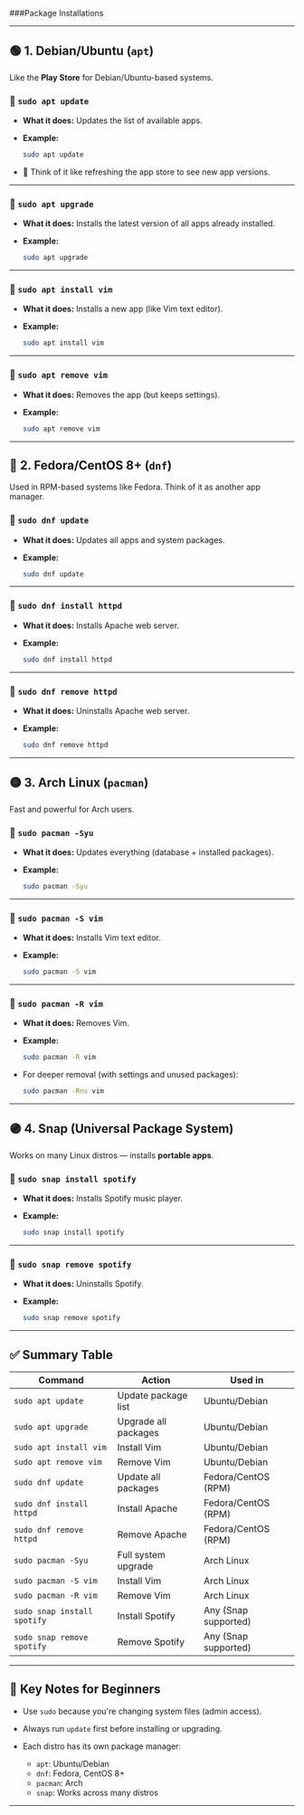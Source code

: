 ###Package Installations

---

## 🟢 1. **Debian/Ubuntu (`apt`)**

Like the **Play Store** for Debian/Ubuntu-based systems.

### 🔸 `sudo apt update`

* **What it does:** Updates the list of available apps.
* **Example:**

  ```bash
  sudo apt update
  ```
* 📌 Think of it like refreshing the app store to see new app versions.

---

### 🔸 `sudo apt upgrade`

* **What it does:** Installs the latest version of all apps already installed.
* **Example:**

  ```bash
  sudo apt upgrade
  ```

---

### 🔸 `sudo apt install vim`

* **What it does:** Installs a new app (like Vim text editor).
* **Example:**

  ```bash
  sudo apt install vim
  ```

---

### 🔸 `sudo apt remove vim`

* **What it does:** Removes the app (but keeps settings).
* **Example:**

  ```bash
  sudo apt remove vim
  ```

---

## 🔵 2. **Fedora/CentOS 8+ (`dnf`)**

Used in RPM-based systems like Fedora. Think of it as another app manager.

### 🔸 `sudo dnf update`

* **What it does:** Updates all apps and system packages.
* **Example:**

  ```bash
  sudo dnf update
  ```

---

### 🔸 `sudo dnf install httpd`

* **What it does:** Installs Apache web server.
* **Example:**

  ```bash
  sudo dnf install httpd
  ```

---

### 🔸 `sudo dnf remove httpd`

* **What it does:** Uninstalls Apache web server.
* **Example:**

  ```bash
  sudo dnf remove httpd
  ```

---

## 🟡 3. **Arch Linux (`pacman`)**

Fast and powerful for Arch users.

### 🔸 `sudo pacman -Syu`

* **What it does:** Updates everything (database + installed packages).
* **Example:**

  ```bash
  sudo pacman -Syu
  ```

---

### 🔸 `sudo pacman -S vim`

* **What it does:** Installs Vim text editor.
* **Example:**

  ```bash
  sudo pacman -S vim
  ```

---

### 🔸 `sudo pacman -R vim`

* **What it does:** Removes Vim.

* **Example:**

  ```bash
  sudo pacman -R vim
  ```

* For deeper removal (with settings and unused packages):

  ```bash
  sudo pacman -Rns vim
  ```

---

## 🟣 4. **Snap (Universal Package System)**

Works on many Linux distros — installs **portable apps**.

### 🔸 `sudo snap install spotify`

* **What it does:** Installs Spotify music player.
* **Example:**

  ```bash
  sudo snap install spotify
  ```

---

### 🔸 `sudo snap remove spotify`

* **What it does:** Uninstalls Spotify.
* **Example:**

  ```bash
  sudo snap remove spotify
  ```

---

## ✅ Summary Table

| Command                     | Action               | Used in              |
| --------------------------- | -------------------- | -------------------- |
| `sudo apt update`           | Update package list  | Ubuntu/Debian        |
| `sudo apt upgrade`          | Upgrade all packages | Ubuntu/Debian        |
| `sudo apt install vim`      | Install Vim          | Ubuntu/Debian        |
| `sudo apt remove vim`       | Remove Vim           | Ubuntu/Debian        |
| `sudo dnf update`           | Update all packages  | Fedora/CentOS (RPM)  |
| `sudo dnf install httpd`    | Install Apache       | Fedora/CentOS (RPM)  |
| `sudo dnf remove httpd`     | Remove Apache        | Fedora/CentOS (RPM)  |
| `sudo pacman -Syu`          | Full system upgrade  | Arch Linux           |
| `sudo pacman -S vim`        | Install Vim          | Arch Linux           |
| `sudo pacman -R vim`        | Remove Vim           | Arch Linux           |
| `sudo snap install spotify` | Install Spotify      | Any (Snap supported) |
| `sudo snap remove spotify`  | Remove Spotify       | Any (Snap supported) |

---

## 🔑 Key Notes for Beginners

* Use `sudo` because you're changing system files (admin access).
* Always run `update` first before installing or upgrading.
* Each distro has its own package manager:

  * `apt`: Ubuntu/Debian
  * `dnf`: Fedora, CentOS 8+
  * `pacman`: Arch
  * `snap`: Works across many distros

---

